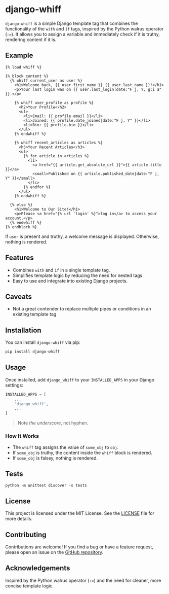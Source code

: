 # django-whiff

`django-whiff` is a simple Django template tag that combines the functionality of the `with` and `if` tags, inspired by the Python walrus operator (`:=`). It allows you to assign a variable and immediately check if it is truthy, rendering content if it is.

## Example

```django
{% load whiff %}

{% block content %}
  {% whiff current_user as user %}
    <h1>Welcome back, {{ user.first_name }} {{ user.last_name }}!</h1>
    <p>Your last login was on {{ user.last_login|date:"F j, Y, g:i a" }}.</p>

    {% whiff user_profile as profile %}
      <h2>Your Profile</h2>
      <ul>
        <li>Email: {{ profile.email }}</li>
        <li>Joined: {{ profile.date_joined|date:"F j, Y" }}</li>
        <li>Bio: {{ profile.bio }}</li>
      </ul>
    {% endwhiff %}

    {% whiff recent_articles as articles %}
      <h3>Your Recent Articles</h3>
      <ul>
        {% for article in articles %}
          <li>
            <a href="{{ article.get_absolute_url }}">{{ article.title }}</a>
            <small>Published on {{ article.published_date|date:"F j, Y" }}</small>
          </li>
        {% endfor %}
      </ul>
    {% endwhiff %}

  {% else %}
    <h1>Welcome to Our Site!</h1>
    <p>Please <a href="{% url 'login' %}">log in</a> to access your account.</p>
  {% endwhiff %}
{% endblock %}
```

If `user` is present and truthy, a welcome message is displayed. Otherwise, nothing is rendered.

## Features

- Combines `with` and `if` in a single template tag.
- Simplifies template logic by reducing the need for nested tags.
- Easy to use and integrate into existing Django projects.

## Caveats

- Not a great contender to replace multiple pipes or conditions in an existing template tag

## Installation

You can install `django-whiff` via pip:

```bash
pip install django-whiff
```

## Usage

Once installed, add `django_whiff` to your `INSTALLED_APPS` in your Django settings:

```python
INSTALLED_APPS = [
    ...
    'django_whiff',
    ...
]
```

> Note *the underscore*, not hyphen.

### How It Works

- The `whiff` tag assigns the value of `some_obj` to `obj`.
- If `some_obj` is truthy, the content inside the `whiff` block is rendered.
- If `some_obj` is falsey, nothing is rendered.


## Tests
```
python -m unittest discover -s tests
```

## License

This project is licensed under the MIT License. See the [LICENSE](LICENSE) file for more details.

## Contributing

Contributions are welcome! If you find a bug or have a feature request, please open an issue on the [GitHub repository](https://github.com/ehamiter/django-whiff).

## Acknowledgements

Inspired by the Python walrus operator (`:=`) and the need for cleaner, more concise template logic.
